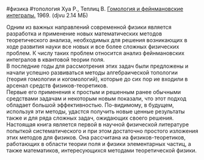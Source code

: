 #физика #топология
Хуа Р., Теплиц В. [Гомология и фейнмановские интегралы.](http://nuclphys.sinp.msu.ru/books/b/%D0%A5%D1%83%D0%B0_%D0%A2%D0%B5%D0%BF%D0%BB%D0%B8%D1%86.djvu) 1969. (djvu 2.14 МБ)

Одним из важных направлений современной физики является разработка и применение новых математических методов теоретического анализа, необходимых для решения возникающих в ходе развития науки все новых и все более сложных физических проблем. К числу таких проблем относится анализ фейнмановских интегралов в квантовой теории поля.  
В последние годы для рассмотрения этих задач были предложены и начали успешно развиваться методы алгебраической топологии (теория гомологии и когомологий), которые до сих пор ие входили в арсенал средств физиков-теоретиков.  
Первые его применения к простым и решенным ранее обычными средствами задачам и некоторым новым показали, что этот подход обладает большой эффективностью. По-видимому, в будущем, используя эти методы, удастся получить новые ценные результаты также и для ряда сложных задач, ожидающих своего решения.  
Настоящая книга является первой в научной физической литературе попыткой систематического и при этом достаточно простого изложения этих методов для физиков. Она рассчитана иа физиков-теоретиков, работающих в области теории поля и физики элементарных частиц, а также математиков, интересующихся методами теоретической физики.